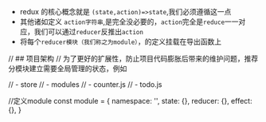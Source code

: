 - redux 的核心概念就是 `(state,action)=>state`,我们必须遵循这一点
- 其他诸如定义 `action字符串`,是完全没必要的，`action`完全是`reduce`一一对应，我们可以通过`reducer`反推出`action`
- 将每个`reducer模块（我们称之为module）`，的定义挂载在导出函数上




// ## 项目架构
// 为了更好的扩展性，防止项目代码膨胀后带来的维护问题，推荐分模块建立需要全局管理的状态，例如

// - store
//   - modules
//     - counter.js
//     - todo.js

//定义module
const module = {
  namespace: '',
  state: {},
  reducer: {},
  effect: {},
}




